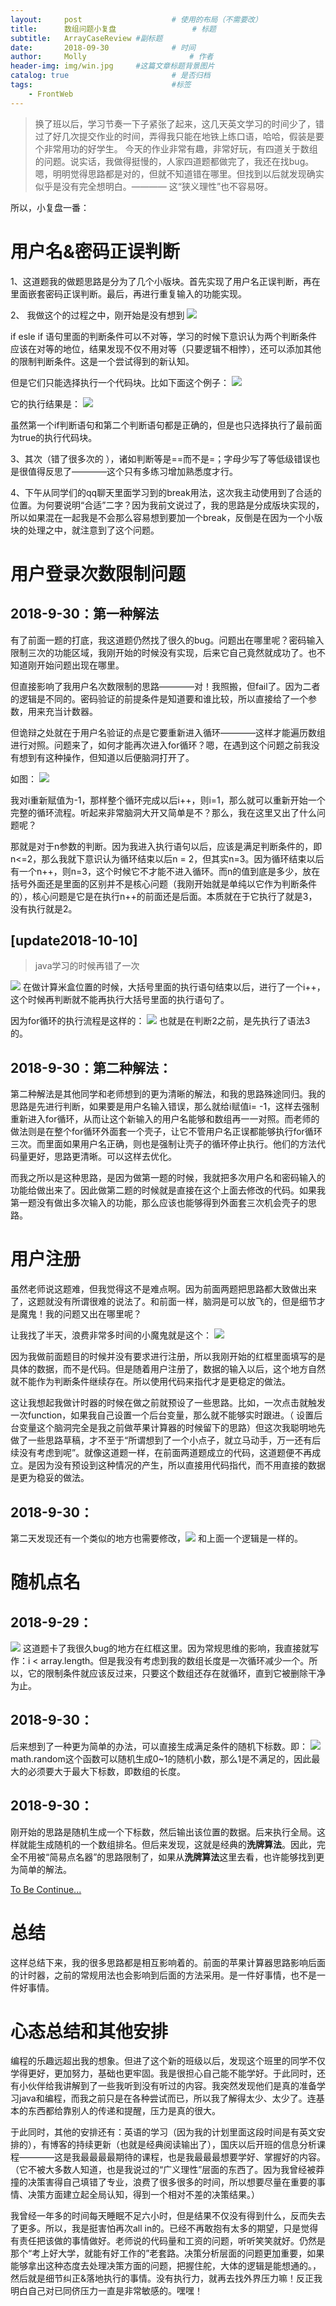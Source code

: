 ```yaml
---
layout:     post   				    # 使用的布局（不需要改）
title:      数组问题小复盘 				# 标题
subtitle:   ArrayCaseReview #副标题
date:       2018-09-30 				# 时间
author:     Molly 						# 作者
header-img: img/win.jpg 	#这篇文章标题背景图片
catalog: true 						# 是否归档
tags:								#标签
    - FrontWeb
---
```



>换了班以后，学习节奏一下子紧张了起来，这几天英文学习的时间少了，错过了好几次提交作业的时间，弄得我只能在地铁上练口语，哈哈，假装是要个非常用功的好学生。
今天的作业非常有趣，非常好玩，有四道关于数组的问题。说实话，我做得挺慢的，人家四道题都做完了，我还在找bug。嗯，明明觉得思路都是对的，但就不知道错在哪里。但找到以后就发现确实似乎是没有完全想明白。———— 这“狭义理性”也不容易呀。


所以，小复盘一番：



# 用户名&密码正误判断


1、这道题我的做题思路是分为了几个小版块。首先实现了用户名正误判断，再在里面嵌套密码正误判断。最后，再进行重复输入的功能实现。


2、
我做这个的过程之中，刚开始是没有想到
![](https://i.loli.net/2018/09/30/5bafb18daf3bc.png)


if esle if 语句里面的判断条件可以不对等，学习的时候下意识认为两个判断条件应该在对等的地位，结果发现不仅不用对等（只要逻辑不相悖），还可以添加其他的限制判断条件。这是一个尝试得到的新认知。


但是它们只能选择执行一个代码块。比如下面这个例子：
![](https://i.loli.net/2018/09/30/5bb0469e48d70.png)

它的执行结果是：
![](https://i.loli.net/2018/09/30/5bb047062e6e5.png)

虽然第一个if判断语句和第二个判断语句都是正确的，但是也只选择执行了最前面为true的执行代码块。


3、其次（错了很多次的 ），诸如判断等是==而不是=；字母少写了等低级错误也是很值得反思了————这个只有多练习增加熟悉度才行。


4、下午从同学们的qq聊天里面学习到的break用法，这次我主动使用到了合适的位置。为何要说明“合适”二字？因为我前文说过了，我的思路是分成版块实现的，所以如果混在一起我是不会那么容易想到要加一个break，反倒是在因为一个小版块的处理之中，就注意到了这个问题。


# 用户登录次数限制问题



## 2018-9-30：第一种解法


有了前面一题的打底，我这道题仍然找了很久的bug。问题出在哪里呢？密码输入限制三次的功能区域，我刚开始的时候没有实现，后来它自己竟然就成功了。也不知道刚开始问题出现在哪里。



但直接影响了我用户名次数限制的思路————对！我照搬，但fail了。因为二者的逻辑是不同的。密码验证的前提条件是知道要和谁比较，所以直接给了一个参数，用来充当计数器。


但诡辩之处就在于用户名验证的点是它要重新进入循环————这样才能遍历数组进行对照。问题来了，如何才能再次进入for循环？嗯，在遇到这个问题之前我没有想到有这种操作，但知道以后便脑洞打开了。


如图：
![](https://i.loli.net/2018/09/30/5bafb56c8a294.png)



我对i重新赋值为-1，那样整个循环完成以后i++，则i=1，那么就可以重新开始一个完整的循环流程。听起来非常脑洞大开又简单是不？那么，我在这里又出了什么问题呢？



那就是对于n参数的判断。因为我进入执行语句以后，应该是满足判断条件的，即n<=2，那么我就下意识认为循环结束以后n = 2，但其实n=3。因为循环结束以后有一个n++，则n=3，这个时候它不才能不进入循环。而n的值到底是多少，放在括号外面还是里面的区别并不是核心问题（我刚开始就是单纯以它作为判断条件的），核心问题是它是在执行n++的前面还是后面。本质就在于它执行了就是3，没有执行就是2。


## [update2018-10-10]
> java学习的时候再错了一次

![](https://i.loli.net/2018/10/10/5bbd625c68453.png)
在做计算米盒位置的时候，大括号里面的执行语句结束以后，进行了一个i++，这个时候再判断就不能再执行大括号里面的执行语句了。

因为for循环的执行流程是这样的：
![](https://i.loli.net/2018/10/10/5bbd9b7c6bfbe.png)
也就是在判断2之前，是先执行了语法3的。

## 2018-9-30：第二种解法：


第二种解法是其他同学和老师想到的更为清晰的解法，和我的思路殊途同归。我的思路是先进行判断，如果要是用户名输入错误，那么就给i赋值i= -1，这样去强制重新进入for循环，从而让这个新输入的用户名能够和数组再一一对照。而老师的做法则是在整个for循环外面套一个壳子，让它不管用户名正误都能够执行for循环三次。而里面如果用户名正确，则也是强制让壳子的循环停止执行。他们的方法代码量更好，思路更清晰。可以这样去优化。

而我之所以是这种思路，是因为做第一题的时候，我就把多次用户名和密码输入的功能给做出来了。因此做第二题的时候就是直接在这个上面去修改的代码。如果我第一题没有做出多次输入的功能，那么应该也能够得到外面套三次机会壳子的思路。


# 用户注册


虽然老师说这题难，但我觉得这不是难点啊。因为前面两题把思路都大致做出来了，这题就没有所谓很难的说法了。和前面一样，脑洞是可以放飞的，但是细节才是魔鬼！我的问题又出在哪里呢？


让我找了半天，浪费非常多时间的小魔鬼就是这个：
![](https://i.loli.net/2018/09/30/5bafb72a10662.png)


因为我做前面题目的时候并没有要求进行注册，所以我刚开始的红框里面填写的是具体的数据，而不是代码。但是随着用户注册了，数据的输入以后，这个地方自然就不能作为判断条件继续存在。所以使用代码来指代才是更稳定的做法。


这让我想起我做计时器的时候在做之前就预设了一些思路。比如，一次点击就触发一次function，如果我自己设置一个后台变量，那么就不能够实时跟进。（ 设置后台变量这个脑洞完全是我之前做苹果计算器的时候留下的思路）但这次我聪明地先做了一些思路草稿，才不至于“所谓想到了一个小点子，就立马动手，万一还有后续没有考虑到呢”。就像这道题一样，在前面两道题成立的代码，这道题便不再成立。是因为没有预设到这种情况的产生，所以直接用代码指代，而不用直接的数据是更为稳妥的做法。

## 2018-9-30：
第二天发现还有一个类似的地方也需要修改，![](https://i.loli.net/2018/09/30/5bb0460c7b4b6.png)
和上面一个逻辑是一样的。

# 随机点名


## 2018-9-29：

![](https://i.loli.net/2018/09/30/5bafb88a1742b.png)
这道题卡了我很久bug的地方在红框这里。因为常规思维的影响，我直接就写作：i < array.length。但是我没有考虑到我的数组长度是一次循环减少一个。所以，它的限制条件就应该反过来，只要这个数组还存在就循环，直到它被删除干净为止。


## 2018-9-30：

后来想到了一种更为简单的办法，可以直接生成满足条件的随机下标数。即：
![](https://i.loli.net/2018/09/30/5bb03ae6d4338.png)
math.random这个函数可以随机生成0~1的随机小数，那么1是不满足的，因此最大的必须要大于最大下标数，即数组的长度。


## 2018-9-30：

刚开始的思路是随机生成一个下标数，然后输出该位置的数据。后来执行全局。这样就能生成随机的一个数组排名。但后来发现，这就是经典的**洗牌算法**。因此，完全不用被“简易点名器”的思路限制了，如果从**洗牌算法**这里去看，也许能够找到更为简单的解法。

 [To Be Continue...]()


# 总结


这样总结下来，我的很多思路都是相互影响着的。前面的苹果计算器思路影响后面的计时器，之前的常规用法也会影响到后面的方法采用。是一件好事情，也不是一件好事情。



# 心态总结和其他安排


编程的乐趣远超出我的想象。但进了这个新的班级以后，发现这个班里的同学不仅学得更好，更加努力，基础也更牢固。我是很担心自己能不能学好。于此同时，还有小伙伴给我讲解到了一些我听到没有听过的内容。我突然发现他们是真的准备学习java和编程，而我之前只是在各种尝试而已，所以我了解得太少、太少了。连基本的东西都给靠别人的传递和提醒，压力是真的很大。


于此同时，其他的安排还有：英语的学习（因为我的计划里面这段时间是有英文安排的），有博客的持续更新（也就是经典阅读输出了），国庆以后开班的信息分析课程————这是我最最最最期待的课程，也是我最最最想要学好、掌握好的内容。（它不被大多数人知道，也是我说过的“广义理性”层面的东西了。因为我曾经被莽撞的决策害得自己填错了专业，浪费了很多很多的时间，所以想要尽量在重要的事情、决策方面建立起全局认知，得到一个相对不差的决策结果。）


我曾经一年多的时间每天睡眠不足六小时，但是结果不仅没有得到什么，反而失去了更多。所以，我是挺害怕再次all in的。已经不再敢抱有太多的期望，只是觉得有责任把该做的事情做好。老师说的代码量和工资的问题，听听笑笑就好。仍然是那个“考上好大学，就能有好工作的”老套路。决策分析层面的问题更加重要，如果能够拿出这种态度去处理决策方面的问题，把握住舵，大体的逻辑是能想通的。，然后就是细节纠正&落地执行的事情。没有执行力，就再去找外界压力嘛！反正我明白自己对已同侪压力一直是非常敏感的。嘿嘿！
